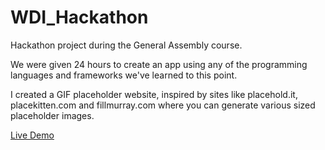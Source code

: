 WDI_Hackathon
=============

Hackathon project during the General Assembly course.

We were given 24 hours to create an app using any of the programming languages and frameworks we've learned to this point.

I created a GIF placeholder website, inspired by sites like placehold.it, placekitten.com and fillmurray.com where you can generate various sized placeholder images.

[Live Demo](http://www.gillingh.am/GifPlaceholders/)
